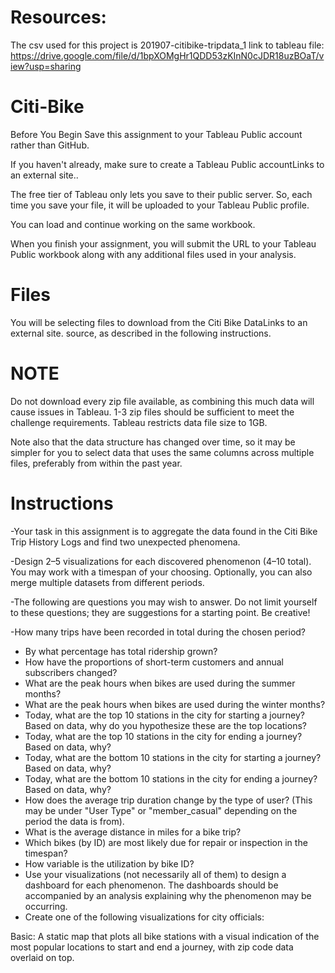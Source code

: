 # Resources: 
The csv used for this project is 201907-citibike-tripdata_1
link to tableau file: https://drive.google.com/file/d/1bpXOMgHr1QDD53zKInN0cJDR18uzBOaT/view?usp=sharing
# Citi-Bike
Before You Begin
Save this assignment to your Tableau Public account rather than GitHub.

If you haven't already, make sure to create a Tableau Public accountLinks to an external site..

The free tier of Tableau only lets you save to their public server. So, each time you save your file, it will be uploaded to your Tableau Public profile.

You can load and continue working on the same workbook.

When you finish your assignment, you will submit the URL to your Tableau Public workbook along with any additional files used in your analysis.

# Files
You will be selecting files to download from the Citi Bike DataLinks to an external site. source, as described in the following instructions.

# NOTE
Do not download every zip file available, as combining this much data will cause issues in Tableau. 1-3 zip files should be sufficient to meet the challenge requirements. Tableau restricts data file size to 1GB.

Note also that the data structure has changed over time, so it may be simpler for you to select data that uses the same columns across multiple files, preferably from within the past year.

# Instructions
-Your task in this assignment is to aggregate the data found in the Citi Bike Trip History Logs and find two unexpected phenomena.

-Design 2–5 visualizations for each discovered phenomenon (4–10 total). You may work with a timespan of your choosing. Optionally, you can also merge multiple datasets from different periods.

-The following are questions you may wish to answer. Do not limit yourself to these questions; they are suggestions for a starting point. Be creative!

-How many trips have been recorded in total during the chosen period?
- By what percentage has total ridership grown?
- How have the proportions of short-term customers and annual subscribers changed?
- What are the peak hours when bikes are used during the summer months?
- What are the peak hours when bikes are used during the winter months?
- Today, what are the top 10 stations in the city for starting a journey? Based on data, why do you hypothesize these are the top locations?
- Today, what are the top 10 stations in the city for ending a journey? Based on data, why?
- Today, what are the bottom 10 stations in the city for starting a journey? Based on data, why?
- Today, what are the bottom 10 stations in the city for ending a journey? Based on data, why?
- How does the average trip duration change by the type of user? (This may be under "User Type" or "member_casual" depending on the period the data is from).
- What is the average distance in miles for a bike trip?
- Which bikes (by ID) are most likely due for repair or inspection in the timespan?
- How variable is the utilization by bike ID?
- Use your visualizations (not necessarily all of them) to design a dashboard for each phenomenon. The dashboards should be accompanied by an analysis explaining why the phenomenon may be occurring.
- Create one of the following visualizations for city officials:

Basic: A static map that plots all bike stations with a visual indication of the most popular locations to start and end a journey, with zip code data overlaid on top.
